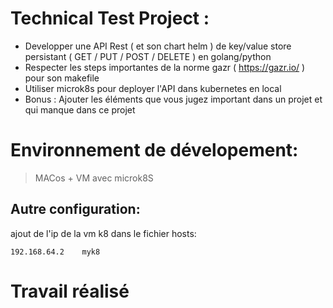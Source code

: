 # Technical Test Project :

* Developper une API Rest ( et son chart helm ) de key/value store persistant ( GET / PUT / POST / DELETE ) en golang/python
* Respecter les steps importantes de la norme gazr ( https://gazr.io/ ) pour son makefile
* Utiliser microk8s pour deployer l'API dans kubernetes en local
* Bonus : Ajouter les éléments que vous jugez important dans un projet et qui manque dans ce projet


# Environnement de dévelopement:
> MACos + VM avec microk8S

## Autre configuration:
ajout de l'ip de la vm k8 dans le fichier hosts:

```
192.168.64.2    myk8
```
# Travail réalisé






